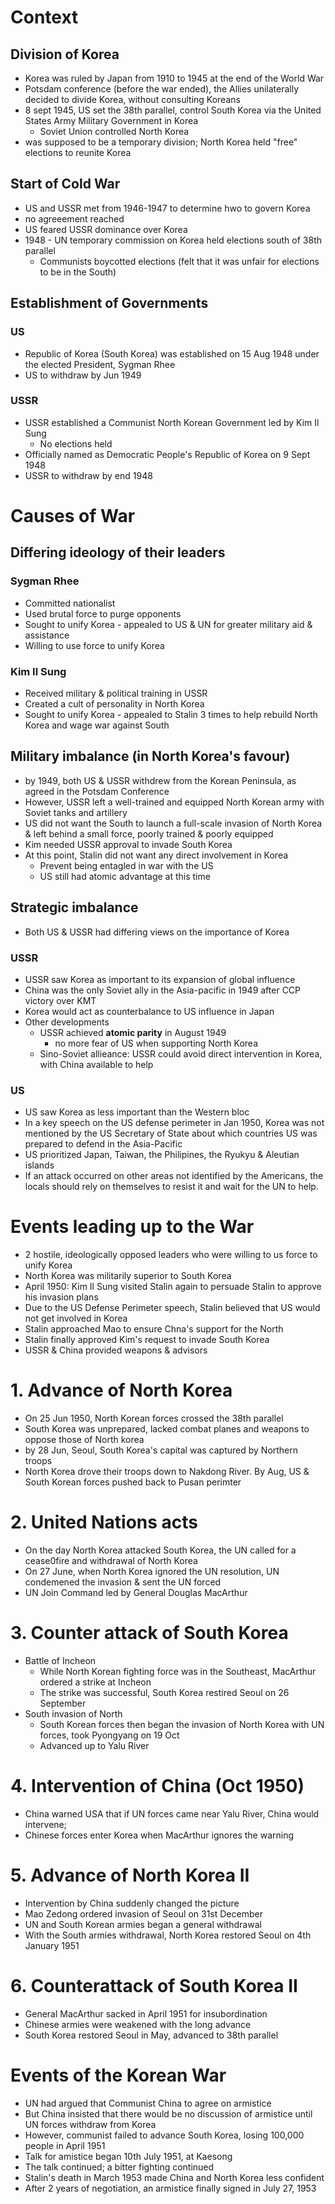 # Context

## Division of Korea

- Korea was ruled by Japan from 1910 to 1945 at the end of the World War
- Potsdam conference (before the war ended), the Allies unilaterally decided to divide Korea, without consulting Koreans
- 8 sept 1945, US set the 38th parallel, control South Korea via the United States Army Military Government in Korea
	- Soviet Union controlled North Korea
- was supposed to be a temporary division; North Korea held "free" elections to reunite Korea

## Start of Cold War

- US and USSR met from 1946-1947 to determine hwo to govern Korea
- no agreeement reached
- US feared USSR dominance over Korea
- 1948 - UN temporary commission on Korea held elections south of 38th parallel
	- Communists boycotted elections (felt that it was unfair for elections to be in the South)

## Establishment of Governments

### US

- Republic of Korea (South Korea) was established on 15 Aug 1948 under the elected President, Sygman Rhee
- US to withdraw by Jun 1949

### USSR

- USSR established a Communist North Korean Government led by Kim Il Sung
	- No elections held
- Officially named as Democratic People's Republic of Korea on 9 Sept 1948
- USSR to withdraw by end 1948

# Causes of War

## Differing ideology of their leaders

### Sygman Rhee

- Committed nationalist
- Used brutal force to purge opponents
- Sought to unify Korea - appealed to US & UN for greater military aid & assistance
- Willing to use force to unify Korea

### Kim Il Sung

- Received military & political training in USSR
- Created a cult of personality in North Korea
- Sought to unify Korea - appealed to Stalin 3 times to help rebuild North Korea and wage war against South

## Military imbalance (in North Korea's favour)

- by 1949, both US & USSR withdrew from the Korean Peninsula, as agreed in the Potsdam Conference
- However, USSR left a well-trained and equipped North Korean army with Soviet  tanks and artillery
- US did not want the South to launch a full-scale invasion of North Korea & left behind a small force, poorly trained & poorly equipped
- Kim needed USSR approval to invade South Korea
- At this point, Stalin did not want any direct involvement in Korea
	- Prevent being entagled in war with the US
	- US still had atomic advantage at this time

## Strategic imbalance

- Both US & USSR had differing views on the importance of Korea

### USSR

- USSR saw Korea as important to its expansion of global influence
- China was the only Soviet ally in the Asia-pacific in 1949 after CCP victory over KMT
- Korea would act as counterbalance to US influence in Japan
- Other developments
	- USSR achieved **atomic parity** in August 1949
		- no more fear of US when supporting North Korea
	- Sino-Soviet allieance: USSR could avoid direct intervention in Korea, with China available to help

### US

- US saw Korea as less important than the Western bloc
- In a key speech on the US defense perimeter in Jan 1950, Korea was not mentioned by the US Secretary of State about which countries US was prepared to defend in the Asia-Pacific
- US prioritized Japan, Taiwan, the Philipines, the Ryukyu & Aleutian islands
- If an attack occurred on other areas not identified by the Americans, the locals should rely on themselves to resist it and wait for the UN to help.

# Events leading up to the War

- 2 hostile, ideologically opposed leaders who were willing to us force to unify Korea
- North Korea was militarily superior to South Korea
- April 1950: Kim Il Sung visited Stalin again to persuade Stalin to approve his invasion plans
- Due to the US Defense Perimeter speech, Stalin believed that US would not get involved in Korea
- Stalin approached Mao to ensure Chna's support for the North
- Stalin finally approved Kim's request to invade South Korea
- USSR & China  provided weapons & advisors

# 1. Advance of North Korea

- On 25 Jun 1950, North Korean forces crossed the 38th parallel
- South Korea was unprepared, lacked combat planes and weapons to oppose those of North korea
- by 28 Jun, Seoul, South Korea's capital was captured by Northern troops
- North Korea drove their troops down to Nakdong River. By Aug, US & South Korean forces pushed back to Pusan perimter

# 2. United Nations acts

- On the day North Korea attacked South Korea, the UN called for a cease0fire and withdrawal of North Korea
- On 27 June, when North Korea ignored the UN resolution, UN condemened the invasion & sent the UN forced
- UN Join Command led by General Douglas MacArthur

# 3. Counter attack of South Korea

- Battle of Incheon
	- While North Korean fighting force was in the Southeast, MacArthur ordered a strike at Incheon
	- The strike was successful, South Korea restired Seoul on 26 September
- South invasion of North
	- South Korean forces then began the invasion of North Korea with UN forces, took Pyongyang on 19 Oct
	- Advanced up to Yalu River

# 4. Intervention of China (Oct 1950)
- China warned USA that if UN forces came near Yalu River, China would intervene;
- Chinese forces enter Korea when MacArthur ignores the warning

# 5. Advance of North Korea II
- Intervention by China suddenly changed the picture
- Mao Zedong ordered invasion of Seoul on 31st December
- UN and South Korean armies began a general withdrawal
- With the South armies withdrawal, North Korea restored Seoul on 4th January 1951

# 6. Counterattack of South Korea II
- General MacArthur sacked in April 1951 for insubordination
- Chinese armies were weakened with the long advance
- South Korea restored Seoul in May, advanced to 38th parallel

# Events of the Korean War
- UN had argued that Communist China to agree on armistice
- But China insisted that there would be no discussion of armistice until UN forces withdraw from Korea
- However, communist failed to advance South Korea, losing 100,000 people in April 1951
- Talk for amistice began 10th July 1951, at Kaesong
- The talk continued; a bitter fighting continued
- Stalin's death in March 1953 made China and North Korea less confident
- After 2 years of negotiation, an armistice finally signed in July 27, 1953